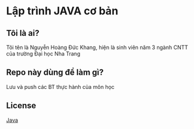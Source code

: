 # Lập trình JAVA cơ bản 
## Tôi là ai?
Tôi tên là Nguyễn Hoàng Đức Khang, hiện là sinh viên năm 3 ngành CNTT của trường Đại học Nha Trang
## Repo này dùng để làm gì?
Lưu và push các BT thực hành của môn học
## License
[Java](https://www.oracle.com/downloads/licenses/javase-license1.html)
